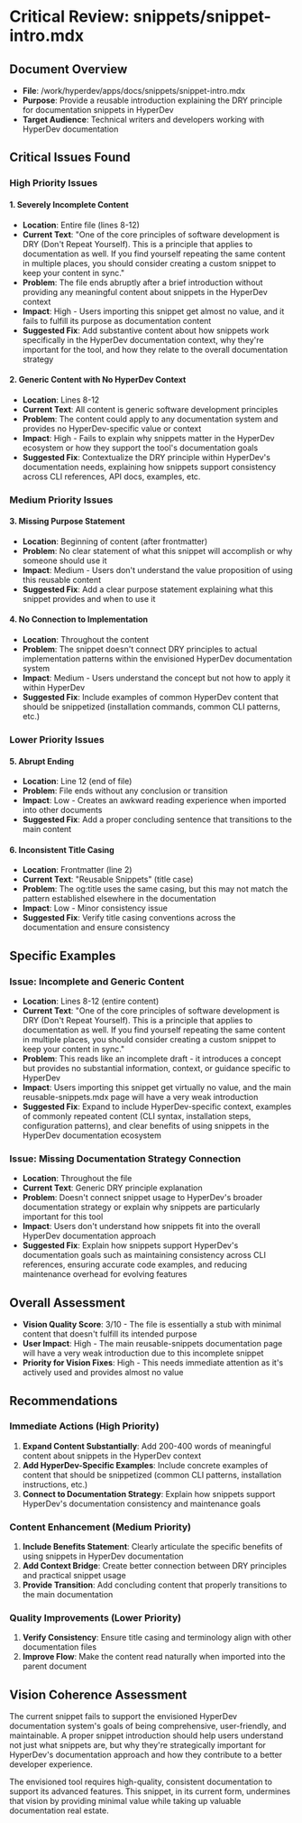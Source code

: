 # Critical Review: snippets/snippet-intro.mdx

## Document Overview
- **File**: /work/hyperdev/apps/docs/snippets/snippet-intro.mdx
- **Purpose**: Provide a reusable introduction explaining the DRY principle for documentation snippets in HyperDev
- **Target Audience**: Technical writers and developers working with HyperDev documentation

## Critical Issues Found

### High Priority Issues

#### 1. Severely Incomplete Content
- **Location**: Entire file (lines 8-12)
- **Current Text**: "One of the core principles of software development is DRY (Don't Repeat Yourself). This is a principle that applies to documentation as well. If you find yourself repeating the same content in multiple places, you should consider creating a custom snippet to keep your content in sync."
- **Problem**: The file ends abruptly after a brief introduction without providing any meaningful content about snippets in the HyperDev context
- **Impact**: High - Users importing this snippet get almost no value, and it fails to fulfill its purpose as documentation content
- **Suggested Fix**: Add substantive content about how snippets work specifically in the HyperDev documentation context, why they're important for the tool, and how they relate to the overall documentation strategy

#### 2. Generic Content with No HyperDev Context
- **Location**: Lines 8-12
- **Current Text**: All content is generic software development principles
- **Problem**: The content could apply to any documentation system and provides no HyperDev-specific value or context
- **Impact**: High - Fails to explain why snippets matter in the HyperDev ecosystem or how they support the tool's documentation goals
- **Suggested Fix**: Contextualize the DRY principle within HyperDev's documentation needs, explaining how snippets support consistency across CLI references, API docs, examples, etc.

### Medium Priority Issues

#### 3. Missing Purpose Statement
- **Location**: Beginning of content (after frontmatter)
- **Problem**: No clear statement of what this snippet will accomplish or why someone should use it
- **Impact**: Medium - Users don't understand the value proposition of using this reusable content
- **Suggested Fix**: Add a clear purpose statement explaining what this snippet provides and when to use it

#### 4. No Connection to Implementation
- **Location**: Throughout the content
- **Problem**: The snippet doesn't connect DRY principles to actual implementation patterns within the envisioned HyperDev documentation system
- **Impact**: Medium - Users understand the concept but not how to apply it within HyperDev
- **Suggested Fix**: Include examples of common HyperDev content that should be snippetized (installation commands, common CLI patterns, etc.)

### Lower Priority Issues

#### 5. Abrupt Ending
- **Location**: Line 12 (end of file)
- **Problem**: File ends without any conclusion or transition
- **Impact**: Low - Creates an awkward reading experience when imported into other documents
- **Suggested Fix**: Add a proper concluding sentence that transitions to the main content

#### 6. Inconsistent Title Casing
- **Location**: Frontmatter (line 2)
- **Current Text**: "Reusable Snippets" (title case)
- **Problem**: The og:title uses the same casing, but this may not match the pattern established elsewhere in the documentation
- **Impact**: Low - Minor consistency issue
- **Suggested Fix**: Verify title casing conventions across the documentation and ensure consistency

## Specific Examples

### Issue: Incomplete and Generic Content
- **Location**: Lines 8-12 (entire content)
- **Current Text**: "One of the core principles of software development is DRY (Don't Repeat Yourself). This is a principle that applies to documentation as well. If you find yourself repeating the same content in multiple places, you should consider creating a custom snippet to keep your content in sync."
- **Problem**: This reads like an incomplete draft - it introduces a concept but provides no substantial information, context, or guidance specific to HyperDev
- **Impact**: Users importing this snippet get virtually no value, and the main reusable-snippets.mdx page will have a very weak introduction
- **Suggested Fix**: Expand to include HyperDev-specific context, examples of commonly repeated content (CLI syntax, installation steps, configuration patterns), and clear benefits of using snippets in the HyperDev documentation ecosystem

### Issue: Missing Documentation Strategy Connection  
- **Location**: Throughout the file
- **Current Text**: Generic DRY principle explanation
- **Problem**: Doesn't connect snippet usage to HyperDev's broader documentation strategy or explain why snippets are particularly important for this tool
- **Impact**: Users don't understand how snippets fit into the overall HyperDev documentation approach
- **Suggested Fix**: Explain how snippets support HyperDev's documentation goals such as maintaining consistency across CLI references, ensuring accurate code examples, and reducing maintenance overhead for evolving features

## Overall Assessment
- **Vision Quality Score**: 3/10 - The file is essentially a stub with minimal content that doesn't fulfill its intended purpose
- **User Impact**: High - The main reusable-snippets documentation page will have a very weak introduction due to this incomplete snippet
- **Priority for Vision Fixes**: High - This needs immediate attention as it's actively used and provides almost no value

## Recommendations

### Immediate Actions (High Priority)
1. **Expand Content Substantially**: Add 200-400 words of meaningful content about snippets in the HyperDev context
2. **Add HyperDev-Specific Examples**: Include concrete examples of content that should be snippetized (common CLI patterns, installation instructions, etc.)
3. **Connect to Documentation Strategy**: Explain how snippets support HyperDev's documentation consistency and maintenance goals

### Content Enhancement (Medium Priority)  
1. **Include Benefits Statement**: Clearly articulate the specific benefits of using snippets in HyperDev documentation
2. **Add Context Bridge**: Create better connection between DRY principles and practical snippet usage
3. **Provide Transition**: Add concluding content that properly transitions to the main documentation

### Quality Improvements (Lower Priority)
1. **Verify Consistency**: Ensure title casing and terminology align with other documentation files
2. **Improve Flow**: Make the content read naturally when imported into the parent document

## Vision Coherence Assessment

The current snippet fails to support the envisioned HyperDev documentation system's goals of being comprehensive, user-friendly, and maintainable. A proper snippet introduction should help users understand not just what snippets are, but why they're strategically important for HyperDev's documentation approach and how they contribute to a better developer experience.

The envisioned tool requires high-quality, consistent documentation to support its advanced features. This snippet, in its current form, undermines that vision by providing minimal value while taking up valuable documentation real estate.
